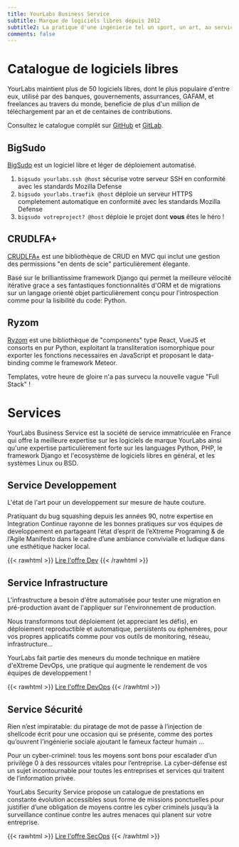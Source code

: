 ```yaml
---
title: YourLabs Business Service
subtitle: Marque de logiciels libres depuis 2012
subtitle2: La pratique d'une ingénierie tel un sport, un art, au service d'êtres humains.
comments: false
---
```


# Catalogue de logiciels libres

YourLabs maintient plus de 50 logiciels libres, dont le plus populaire d'entre
eux, utilisé par des banques, gouvernements, assurrances, GAFAM, et freelances
au travers du monde, beneficie de plus d'un million de téléchargement par an et
de centaines de contributions.

Consultez le catalogue complêt sur [GitHub](https://github.com/yourlabs) et
[GitLab](https://yourlabs.io/oss).

## BigSudo

[BigSudo](https://yourlabs.io/oss/bigsudo) est un logiciel libre et léger de déploiement automatisé.

1. `bigsudo yourlabs.ssh @host` sécurise votre serveur SSH en conformité avec les standards Mozilla Defense
2. `bigsudo yourlabs.traefik @host` déploie un serveur HTTPS completement automatique en conformité avec les standards Mozilla Defense
3. `bigsudo votreproject? @host` déploie le projet dont **vous** êtes le héro !

## CRUDLFA+

[CRUDLFA+](https://yourlabs.io/oss/crudlfap) est une bibliothèque de CRUD en
MVC qui inclut une gestion des permissions "en dents de scie" particulièrement
élegante.

Basé sur le brilliantissime framework Django qui permet la meilleure vélocité
itérative grace a ses fantastiques fonctionnalités d'ORM et de migrations sur
un langage orienté objet particulièrement conçu pour l'introspection comme pour
la lisibilité du code: Python.

## Ryzom

[Ryzom](https://yourlabs.io/oss/ryzom) est une bibliothèque de "components"
type React, VueJS et consorts en pur Python, exploitant la transliteration
isomorphique pour exporter les fonctions necessaires en JavaScript et proposant
le data-binding comme le framework Meteor.

Templates, votre heure de gloire n'a pas survecu la nouvelle vague "Full Stack"
!

# Services

YourLabs Business Service est la société de service immatriculée en France qui
offre la meilleure expertise sur les logiciels de marque YourLabs ainsi qu'une
expertise particulièrement forte sur les languages Python, PHP, le framework
Django et l'ecosystème de logiciels libres en général, et les systèmes Linux ou
BSD.

## Service Developpement

L'état de l'art pour un developpement sur mesure de haute couture.

Pratiquant du bug squashing depuis les années 90, notre expertise en
Integration Continue rayonne de les bonnes pratiques sur vos équipes de
developpement en partageant l’état d’esprit de l’eXtreme Programing & de
l’Agile Manifesto dans le cadre d’une ambiance convivialle et ludique dans une
esthétique hacker local.

{{< rawhtml >}}
<a href="secops" class="read-more">Lire l'offre Dev</a>
{{< /rawhtml >}}

## Service Infrastructure

L'infrastructure a besoin d'être automatisée pour tester une migration en pré-production avant de l'appliquer sur l'environnement de production.

Nous transformons tout déploiement (et appreciant les défis), en déploiement reproductible et automatique, persistents ou éphemères, pour vos propres applicatifs comme pour vos outils de monitoring, réseau, infrastructure…

YourLabs fait partie des meneurs du monde technique en matière d'eXtreme DevOps, une pratique qui augmente le rendement de vos équipes de developpement !

{{< rawhtml >}}
<a href="secops" class="read-more">Lire l'offre DevOps</a>
{{< /rawhtml >}}

## Service Sécurité

Rien n’est impiratable: du piratage de mot de passe à l’injection de shellcode écrit pour une occasion qui se présente, comme des portes qu’ouvrent l’ingénierie sociale ajoutant le fameux facteur humain ...

Pour un cyber-criminel: tous les moyens sont bons pour escalader d’un privilège 0 à des ressources vitales pour l’entreprise. La cyber-défense est un sujet incontournable pour toutes les entreprises et services qui traitent de l’information privée.

YourLabs Security Service propose un catalogue de prestations en constante évolution accessibles sous forme de missions ponctuelles pour justifier d’une obligation de moyens contre les cyber criminels jusqu’à la surveillance continue contre les autres menaces qui planent sur votre entreprise.

{{< rawhtml >}}
<a href="devops" class="read-more">Lire l'offre SecOps</a>
{{< /rawhtml >}}
